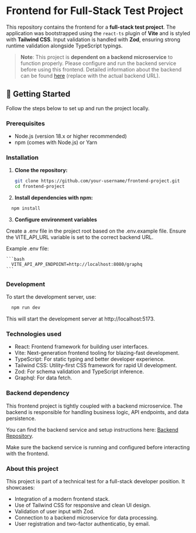 # Frontend for Full-Stack Test Project

This repository contains the frontend for a **full-stack test project**. The application was bootstrapped using the `react-ts` plugin of **Vite** and is styled with **Tailwind CSS**. Input validation is handled with **Zod**, ensuring strong runtime validation alongside TypeScript typings.

> **Note**: This project is **dependent on a backend microservice** to function properly. Please configure and run the backend service before using this frontend. Detailed information about the backend can be found [here](https://github.com/Gustavo-Ennes/medicCont-test-backend) (replace with the actual backend URL).

## 🚀 Getting Started

Follow the steps below to set up and run the project locally.

### Prerequisites

- Node.js (version 18.x or higher recommended)
- npm (comes with Node.js) or Yarn

### Installation

1. **Clone the repository:**

   ```bash
   git clone https://github.com/your-username/frontend-project.git
   cd frontend-project
   ```

2. **Install dependencies with npm:**

  ```bash
    npm install
  ```

3. **Configure environment variables**

  Create a .env file in the project root based on the .env.example file. Ensure the VITE_API_URL variable is set to the correct backend URL.

  Example .env file:

    ```bash
      VITE_API_APP_ENDPOINT=http://localhost:8080/graphq 
    ```

### Development
To start the development server, use:
  ```bash
    npm run dev
  ``` 
This will start the development server at http://localhost:5173.


### Technologies used
 - React: Frontend framework for building user interfaces.
 - Vite: Next-generation frontend tooling for blazing-fast development.
 - TypeScript: For static typing and better developer experience.
 - Tailwind CSS: Utility-first CSS framework for rapid UI development.
 - Zod: For schema validation and TypeScript inference.
 - Graphql: For data fetch.



### Backend dependency
This frontend project is tightly coupled with a backend microservice. The backend is responsible for handling business logic, API endpoints, and data persistence.

You can find the backend service and setup instructions here:
[Backend Repository](https://github.com/Gustavo-Ennes/medicCont-test-backend).

Make sure the backend service is running and configured before interacting with the frontend.

### About this project
This project is part of a technical test for a full-stack developer position. It showcases:

  - Integration of a modern frontend stack.
  - Use of Tailwind CSS for responsive and clean UI design.
  - Validation of user input with Zod.
  - Connection to a backend microservice for data processing.
  - User registration and two-factor authenticatio, by email.